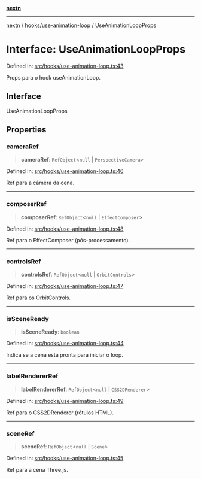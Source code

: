 [**nextn**](../../../README.md)

***

[nextn](../../../modules.md) / [hooks/use-animation-loop](../README.md) / UseAnimationLoopProps

# Interface: UseAnimationLoopProps

Defined in: [src/hooks/use-animation-loop.ts:43](https://github.com/Dicommunitas/ThreeJS_Terminal_3D/blob/c2331e405b00973e4f5e87258cdaf1d7c733b058/src/hooks/use-animation-loop.ts#L43)

Props para o hook useAnimationLoop.

## Interface

UseAnimationLoopProps

## Properties

### cameraRef

> **cameraRef**: `RefObject`\<`null` \| `PerspectiveCamera`\>

Defined in: [src/hooks/use-animation-loop.ts:46](https://github.com/Dicommunitas/ThreeJS_Terminal_3D/blob/c2331e405b00973e4f5e87258cdaf1d7c733b058/src/hooks/use-animation-loop.ts#L46)

Ref para a câmera da cena.

***

### composerRef

> **composerRef**: `RefObject`\<`null` \| `EffectComposer`\>

Defined in: [src/hooks/use-animation-loop.ts:48](https://github.com/Dicommunitas/ThreeJS_Terminal_3D/blob/c2331e405b00973e4f5e87258cdaf1d7c733b058/src/hooks/use-animation-loop.ts#L48)

Ref para o EffectComposer (pós-processamento).

***

### controlsRef

> **controlsRef**: `RefObject`\<`null` \| `OrbitControls`\>

Defined in: [src/hooks/use-animation-loop.ts:47](https://github.com/Dicommunitas/ThreeJS_Terminal_3D/blob/c2331e405b00973e4f5e87258cdaf1d7c733b058/src/hooks/use-animation-loop.ts#L47)

Ref para os OrbitControls.

***

### isSceneReady

> **isSceneReady**: `boolean`

Defined in: [src/hooks/use-animation-loop.ts:44](https://github.com/Dicommunitas/ThreeJS_Terminal_3D/blob/c2331e405b00973e4f5e87258cdaf1d7c733b058/src/hooks/use-animation-loop.ts#L44)

Indica se a cena está pronta para iniciar o loop.

***

### labelRendererRef

> **labelRendererRef**: `RefObject`\<`null` \| `CSS2DRenderer`\>

Defined in: [src/hooks/use-animation-loop.ts:49](https://github.com/Dicommunitas/ThreeJS_Terminal_3D/blob/c2331e405b00973e4f5e87258cdaf1d7c733b058/src/hooks/use-animation-loop.ts#L49)

Ref para o CSS2DRenderer (rótulos HTML).

***

### sceneRef

> **sceneRef**: `RefObject`\<`null` \| `Scene`\>

Defined in: [src/hooks/use-animation-loop.ts:45](https://github.com/Dicommunitas/ThreeJS_Terminal_3D/blob/c2331e405b00973e4f5e87258cdaf1d7c733b058/src/hooks/use-animation-loop.ts#L45)

Ref para a cena Three.js.
